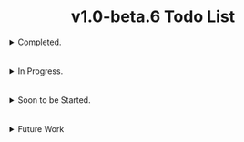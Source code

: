 # <div align="center">v1.0-beta.6 Todo List</div>

<details>
  <summary>Completed.</summary>
  <br></br>

- [x] Added functionality that sets the name of a bound apk that has been built successfully as the name of the original apk the user bound to.
> This makes things easier to understand for the user.
#
- [x] Migrated AhMyth to Electron 29.2.0.
> The AhMyth Server operates smoothly and beautifully compared to before.
#
- [x] Added a 32bit architecture check to main process in order to let 32bit users know that 32bit support will soon be dropped.
> The 32bit deprecation warning message will be shown along with the splash screen, it will no longer be displayed in the AhMyth GUI console.
#
- [x] Fixed the error message that get's printed when reading and parsing manifest xml data fails during the process of building standalone payloads.
> Instead of the message `[x] There was an error processing the manifest file` for both reading and parsing errors, there will be an error for each one.
> > For Example: Now if reading fails it tells us that reading has specifically failed, and if parsing fails it tells us that parsing specifically failed.
#
- [x] Updated the AhMyth Client & Server to be able to fetch both Inbox and Outbox/Sent SMS's instead of just Inbox SMS's.
> A feature Requested by the OP of [#613](https://github.com/Morsmalleo/AhMyth/issues/163)
#
- [x] Fixed a big in the AhMyth Client & Server that stopped some users from being able to see end directory files, whcih also fixed a problem with large file downloads causing disconnections at the same time.
> solved by [AfaqShahid](https://github.com/Morsmalleo/AhMyth/issues/162#issuecomment-1824699568)
<br></br>
#

- [x] Add Java 21 Support for Building and Decompiling.
> Users will now be able to run any version of Java 8 allthe way through to Java 21 when Building, Decompiling and Signing.
<br></br>
#

- [x] Fixed wrongly printed version string in the `"Wrong Java Version Installed, Detected <java version>` error.
> Prints the full version string instead of just the major version. which is what was causing the problem.
<br></br>
#

- [x] Updated the Binding feature to clean up and remove decompiled application folders when building & signing is successful and if errors are thrown during binding.
> This keeps things clean for the Server user by removing decompiled application folders when building & signing is either successful or unsuccessful, the same thing happens when either one of the binding features finish successfully and if any part of the processes for either one of the Bidning features fail as well.
<br></br>
#
</details>
<br></br>

<details>
  <summary>In Progress.</summary>
  <br>

- [ ] Add Client Updates from [HiddenPirates](https://github.com/HiddenPirates) for Standalone Payloads.
> In Progress.
<br></br>
#

- [ ] Build a seperate API 16 to API 22 Compatible bare bones payload with no resources, values (excpet for *String.xml* containing the apps name), etc etc, for Binding to applications, this will payload will only work for Android 4.1 upto Android 5.1.
> In Progress.
>> The SDK modification function I added for Activity based binding a while back, will allow this payload to work on SOME modern devices but not all of them, only because its a dirty workaround, and dirty workarounds while they work sometimes, they present problems other times.
<br></br>

</details>
<br></br>

<details>
  <summary>Soon to be Started.</summary>
  <br>

- [ ] Add Storage Access to the Victim's SD Card for API 16 (Android 4.1) through API 22 (Android 5.1)
<br></br>
#

- [ ] Fix *xml2js* bug with the `modifyManifest` function that happens when modifying certain *AndroidManifest.xml* files.
<br></br>
#

- [ ] Update the *Multiport Listener* to disconnect from specific clients on specific ports, instead of all clients on specific ports.
<br></br>
#

- [ ] Add New Side Menu for navigating main ahmyth tabs instead of having them on top, and have the name of the selected tab be displayed at the top of the GUI along with its respective Icon.
<br></br>
#

- [ ] Add a switch to Change from Light theme to Dark Theme to the new side menu.
<br></br>
#

- [ ] Add access to a new Settings Menu tab to the new side menu to allow users to do the following:

  - Set a Custom Output Directory for built payloads
  - Tunneling Options for Port forwarding solutions
<br></br>
</details>
<br></br>

<details>
  <summary>Future Work</summary>
  <br>

- [ ] Start work with [Devil7DK](https://github.com/Devil7DK) On the new Web-Based AhMyth Server - Great to be working you with you my friend ☺️
<br></br>
</details>
